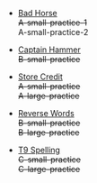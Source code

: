 * [Bad Horse](https://code.google.com/codejam/contest/2933486/dashboard#s=p0)      
    ~~A-small-practice-1~~  
    A-small-practice-2  

* [Captain Hammer](https://code.google.com/codejam/contest/2933486/dashboard#s=p1)  
    ~~B-small-practice~~  

* [Store Credit](https://code.google.com/codejam/contest/351101/dashboard#s=p0)  
    ~~A-small-practice~~  
    ~~A-large-practice~~  

* [Reverse Words](https://code.google.com/codejam/contest/351101/dashboard#s=p1)  
    ~~B-small-practice~~  
    ~~B-large-practice~~  

* [T9 Spelling](https://code.google.com/codejam/contest/dashboard?c=351101#s=p2)  
    ~~C-small-practice~~  
    ~~C-large-practice~~  
